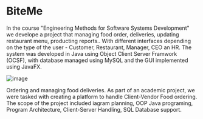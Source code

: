 # BiteMe
In the course "Engineering Methods for Software Systems Development" we develope a project that managing food order, deliveries, updating restaurant menu, producting reports..
With different interfaces depending on the type of the user - Customer, Restaurant, Manager, CEO an HR.
The system was developed in Java using Object Client Server Framwork (OCSF), with database managed using MySQL and the GUI implemented using JavaFX.

![image](https://github.com/Mohamed-Soboh/BiteMe/assets/95254660/f1bf63bd-2f92-421b-99ab-56d0bccbc303)

Ordering and managing food deliveries.
As part of an academic project, we were tasked with creating a platform to handle Client-Vendor Food ordering. The scope of the project included iagram planning, OOP Java programing, Program Architecture, Client-Server Handling, SQL Database support.
